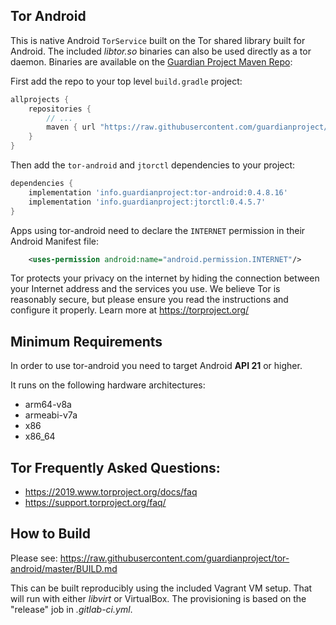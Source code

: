 ## Tor Android

This is native Android `TorService` built on the Tor shared library built for
Android.  The included _libtor.so_ binaries can also be used directly as a tor
daemon.  Binaries are available on the <a href="https://github.com/guardianproject/gpmaven">Guardian Project Maven Repo</a>:

First add the repo to your top level `build.gradle` project:
```gradle
allprojects {
    repositories {
        // ...
        maven { url "https://raw.githubusercontent.com/guardianproject/gpmaven/master" }
    }
}
```

Then add the `tor-android` and `jtorctl` dependencies to your project:
```gradle
dependencies {
    implementation 'info.guardianproject:tor-android:0.4.8.16'
    implementation 'info.guardianproject:jtorctl:0.4.5.7'
}
```

Apps using tor-android need to declare the `INTERNET` permission in their Android Manifest file:

```xml
    <uses-permission android:name="android.permission.INTERNET"/>
```

Tor protects your privacy on the internet by hiding the connection 
between your Internet address and the services you use. We believe Tor
is reasonably secure, but please ensure you read the instructions and
configure it properly. Learn more at https://torproject.org/

## Minimum Requirements 

In order to use tor-android you need to target Android **API 21** or higher. 

It runs on the following hardware architectures:
- arm64-v8a 
- armeabi-v7a
- x86
- x86_64

## Tor Frequently Asked Questions:
        
- https://2019.www.torproject.org/docs/faq
- https://support.torproject.org/faq/


## How to Build

Please see: https://raw.githubusercontent.com/guardianproject/tor-android/master/BUILD.md

This can be built reproducibly using the included Vagrant VM setup.  That will
run with either _libvirt_ or VirtualBox.  The provisioning is based on the
"release" job in _.gitlab-ci.yml_.
